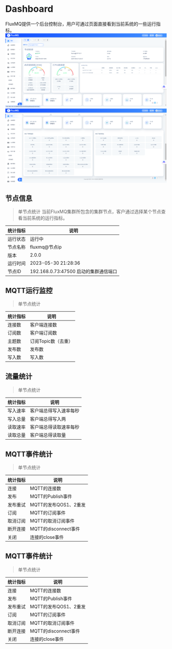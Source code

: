 # Dashboard
FluxMQ提供一个后台控制台，用户可通过页面直接看到当前系统的一些运行指标。
![img.png](dashboard.png)
![img.png](dashboard2.png)

## 节点信息
> 单节点统计
当前FluxMQ集群所包含的集群节点，客户通过选择某个节点查看当前系统的运行指标。

| **统计指标** | **说明**                       |
|----------|------------------------------|
| 运行状态     | 运行中                          |
| 节点名称     | fluxmq@节点ip                  |
| 版本       | 2.0.0                        |
| 运行时间     | 2023-05-30 21:28:36          |
| 节点ID     | 192.168.0.73:47500 启动的集群通信端口 |

## MQTT运行监控
> 单节点统计

| **统计指标** | **说明**       |
|----------|--------------|
| 连接数      | 客户端连接数       |
| 订阅数      | 客户端订阅数       |
| 主题数      | 订阅Topic数（去重） |
| 发布数      | 发布数          |
| 写入数      | 写入数  |

## 流量统计
> 单节点统计

| **统计指标** | **说明**      |
|----------|-------------|
| 写入速率     | 客户端总得写入速率每秒 |
| 写入总量     | 客户端总得写入两    |
| 读取速率     | 客户端总得读取速率每秒 |
| 读取总量     | 客户端总得读取量    |

## MQTT事件统计
> 单节点统计

| **统计指标** | **说明**            |
|----------|-------------------|
| 连接       | MQTT的连接数          |
| 发布       | MQTT的Publish事件    |
| 发布重试     | MQTT的发布QOS1、2重发   |
| 订阅       | MQTT的订阅事件         |
| 取消订阅     | MQTT的取消订阅事件       |
| 断开连接     | MQTT的disconnect事件 |
| 关闭       | 连接的close事件        |

## MQTT事件统计
> 单节点统计

| **统计指标** | **说明**            |
|----------|-------------------|
| 连接       | MQTT的连接数          |
| 发布       | MQTT的Publish事件    |
| 发布重试     | MQTT的发布QOS1、2重发   |
| 订阅       | MQTT的订阅事件         |
| 取消订阅     | MQTT的取消订阅事件       |
| 断开连接     | MQTT的disconnect事件 |
| 关闭       | 连接的close事件        |